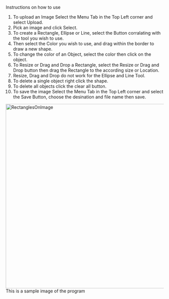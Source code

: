Instructions on how to use

1. To upload an Image Select the Menu Tab in the Top Left corner and select Upload.  
2. Pick an image and click Select. 
3. To create a Rectangle, Ellipse or Line, select the Button corralating with the tool you wish to use. 
4. Then select the Color you wish to use, and drag within the border to draw a new shape.
5. To change the color of an Object, select the color then click on the object.
6. To Resize or Drag and Drop a Rectangle, select the Resize or Drag and Drop button then drag the Rectangle to the according size or Location. 
7. Resize, Drag and Drop do not work for the Ellipse and Line Tool.
8. To delete a single object right click the shape.
9. To delete all objects click the clear all button.
10. To save the image Select the Menu Tab in the Top Left corner and select the Save Button, choose the desination and file name then save.

<img width="588" alt="RectanglesOnImage" src="https://user-images.githubusercontent.com/98188443/217035401-da3c1aee-6a68-4862-9eba-f5f8a449c1df.png">
This is a sample image of the program
